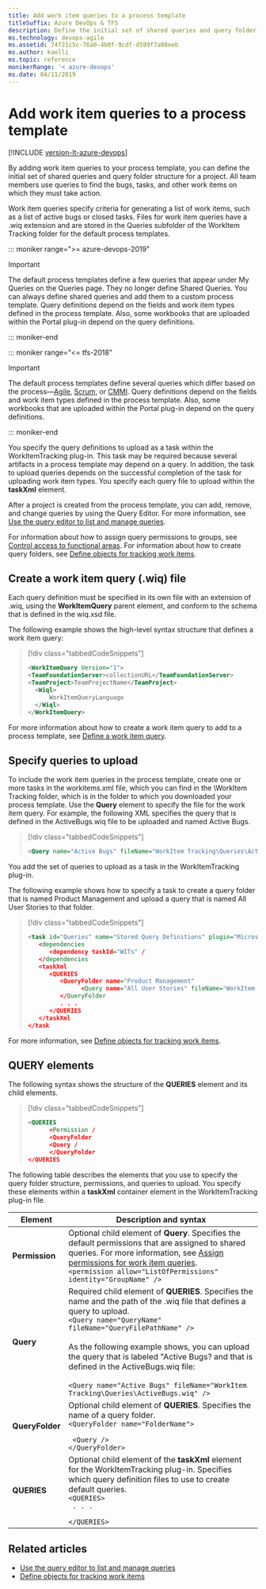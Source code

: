 ```yaml
---
title: Add work item queries to a process template
titleSuffix: Azure DevOps & TFS
description: Define the initial set of shared queries and query folder structure for a project in Team Foundation Server
ms.technology: devops-agile
ms.assetid: 74f21c5c-76a0-4b0f-9cdf-d599f7a08eeb
ms.author: kaelli
ms.topic: reference
monikerRange: '< azure-devops' 
ms.date: 04/11/2019
---
```



# Add work item queries to a process template

[!INCLUDE [version-lt-azure-devops](../../includes/version-lt-azure-devops.md)]

By adding work item queries to your process template, you can define the initial set of shared queries and query folder structure for a project. All team members use queries to find the bugs, tasks, and other work items on which they must take action.  
  
Work item queries specify criteria for generating a list of work items, such as a list of active bugs or closed tasks. Files for work item queries have a .wiq extension and are stored in the Queries subfolder of the WorkItem Tracking folder for the default process templates.  


::: moniker range=">= azure-devops-2019"

> [!IMPORTANT]  
> The default process templates define a few queries that appear under My Queries on the Queries page. They no longer define Shared Queries. You can always define shared queries and add them to a custom process template. Query definitions depend on the fields and work item types defined in the process template. Also, some workbooks that are uploaded within the Portal plug-in depend on the query definitions.    

::: moniker-end

::: moniker range="<= tfs-2018"

> [!IMPORTANT]  
> The default process templates define several queries which differ based on the process&mdash;[Agile](../../boards/work-items/guidance/agile-process.md), [Scrum](../../boards/work-items/guidance/scrum-process.md), or [CMMI](../../boards/work-items/guidance/cmmi-process.md). Query definitions depend on the fields and work item types defined in the process template. Also, some workbooks that are uploaded within the Portal plug-in depend on the query definitions.    

::: moniker-end


 You specify the query definitions to upload as a task within the WorkItemTracking plug-in. This task may be required because several artifacts in a process template may depend on a query. In addition, the task to upload queries depends on the successful completion of the task for uploading work item types. You specify each query file to upload within the **taskXml** element.  
  
  After a project is created from the process template, you can add, remove, and change queries by using the Query Editor. For more information, see [Use the query editor to list and manage queries](../../boards/queries/using-queries.md).  
  
 For information about how to assign query permissions to groups, see [Control access to functional areas](control-access-to-functional-areas.md). For information about how to create query folders, see [Define objects for tracking work items](define-objects-track-work-items-plug-in.md).  
  
<a name="create"></a> 
##  Create a work item query (.wiq) file 
 Each query definition must be specified in its own file with an extension of .wiq, using the **WorkItemQuery** parent element, and conform to the schema that is defined in the wiq.xsd file.   
  
 The following example shows the high-level syntax structure that defines a work item query:  
  
> [!div class="tabbedCodeSnippets"]
> ```XML 
> <WorkItemQuery Version="1">  
> <TeamFoundationServer>collectionURL</TeamFoundationServer>  
> <TeamProject>TeamProjectName</TeamProject>  
>   <Wiql>  
>       WorkItemQueryLanguage  
>   </Wiql>  
> </WorkItemQuery>  
> ```  
  
 For more information about how to create a work item query to add to a process template, see [Define a work item query](define-work-item-query-process-template.md).  
  
<a name="upload"></a>   

##  Specify queries to upload  

 To include the work item queries in the process template, create one or more tasks in the workitems.xml file, which you can find in the \WorkItem Tracking folder, which is in the folder to which you downloaded your process template. Use the **Query** element to specify the file for the work item query. For example, the following XML specifies the query that is defined in the ActiveBugs.wiq file to be uploaded and named Active Bugs.  
  
> [!div class="tabbedCodeSnippets"]
> ```XML 
> <Query name="Active Bugs" fileName="WorkItem Tracking\Queries\ActiveBugs.wiq" / 
> ```  
  
 You add the set of queries to upload as a task in the WorkItemTracking plug-in.  
  
 The following example shows how to specify a task to create a query folder that is named Product Management and upload a query that is named All User Stories to that folder.  
  
> [!div class="tabbedCodeSnippets"]
> ```XML
> <task id="Queries" name="Stored Query Definitions" plugin="Microsoft.ProjectCreationWizard.WorkItemTracking" completionMessage=" Work item queries uploaded" / 
>    <dependencies 
>       <dependency taskId="WITs" / 
>    </dependencies 
>    <taskXml 
>       <QUERIES 
>          <QueryFolder name="Product Management"  
>                <Query name="All User Stories" fileName="WorkItem Tracking\Queries\AllUserStories.wiq" / 
>          </QueryFolder 
>          . . .  
>       </QUERIES 
>    </taskXml 
> </task 
> ```  
  
 For more information, see [Define objects for tracking work items](define-objects-track-work-items-plug-in.md).  
  
<a name="elements"></a>   

##  QUERY elements  

 The following syntax shows the structure of the **QUERIES** element and its child elements.  
  
> [!div class="tabbedCodeSnippets"]
> ```XML 
> <QUERIES 
>       <Permission / 
>       <QueryFolder  
>       <Query / 
>       </QueryFolder 
> </QUERIES 
> ```  
  
 The following table describes the elements that you use to specify the query folder structure, permissions, and queries to upload. You specify these elements within a **taskXml** container element in the WorkItemTracking plug-in file.  
  
|Element|Description and syntax|  
|-------------|------------| 
|**Permission**|Optional child element of **Query**. Specifies the default permissions that are assigned to shared queries. For more information, see [Assign permissions for work item queries](control-access-to-functional-areas.md#Queries).<br />`<permission allow="ListOfPermissions" identity="GroupName" />` |  
|**Query**|Required child element of **QUERIES**. Specifies the name and the path of the .wiq file that defines a query to upload.<br />`<Query name="QueryName" fileName="QueryFilePathName" />`<br /><br /> As the following example shows, you can upload the query that is labeled "Active Bugs? and that is defined in the ActiveBugs.wiq file:<br /><br />```<Query name="Active Bugs" fileName="WorkItem Tracking\Queries\ActiveBugs.wiq" />```<br /> |  
|**QueryFolder**|Optional child element of **QUERIES**. Specifies the name of a query folder.<br/><code>&lt;QueryFolder name="FolderName"&gt; <br/>      &lt;Query /&gt; <br/>&lt;/QueryFolder&gt; </code> |  
|**QUERIES**|Optional child element of the **taskXml** element for the WorkItemTracking plug-in. Specifies which query definition files to use to create default queries.<br/><code>&lt;QUERIES&gt; <br/>       . . . <br/>&lt;/QUERIES&gt; </code> |  
  

## Related articles

-  [Use the query editor to list and manage queries](../../boards/queries/using-queries.md)     
-  [Define objects for tracking work items](define-objects-track-work-items-plug-in.md)
